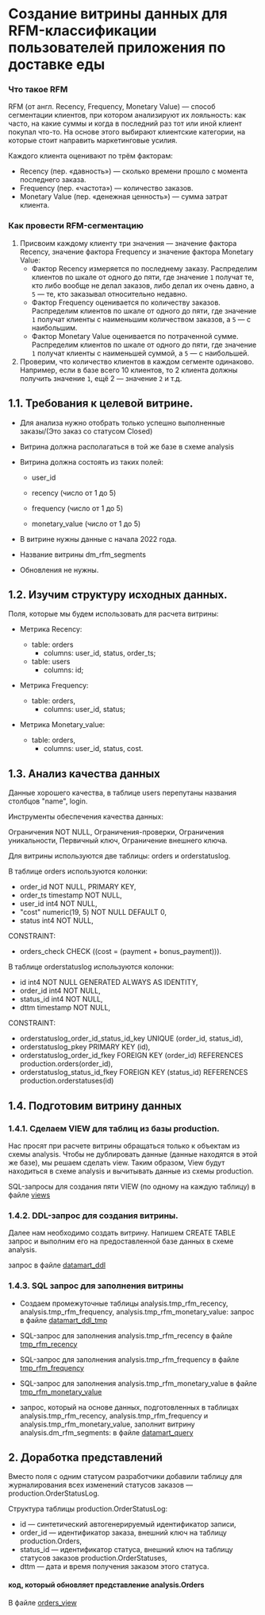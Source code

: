 # Создание витрины данных для RFM-классификации пользователей приложения по доставке еды

### Что такое RFM

RFM (от англ. Recency, Frequency, Monetary Value) — способ сегментации клиентов, при котором анализируют их лояльность: как часто, на какие суммы и когда в последний раз тот или иной клиент покупал что-то. На основе этого выбирают клиентские категории, на которые стоит направить маркетинговые усилия.

Каждого клиента оценивают по трём факторам:

- Recency (пер. «давность») — сколько времени прошло с момента последнего заказа.
- Frequency (пер. «частота») — количество заказов.
- Monetary Value (пер. «денежная ценность») — сумма затрат клиента.

### Как провести RFM-сегментацию

1. Присвоим каждому клиенту три значения — значение фактора Recency, значение фактора Frequency и значение фактора Monetary Value:
    - Фактор Recency измеряется по последнему заказу. Распределим клиентов по шкале от одного до пяти, где значение `1` получат те, кто либо вообще не делал заказов, либо делал их очень давно, а `5` — те, кто заказывал относительно недавно.
    - Фактор Frequency оценивается по количеству заказов. Распределим клиентов по шкале от одного до пяти, где значение `1` получат клиенты с наименьшим количеством заказов, а `5` — с наибольшим.
    - Фактор Monetary Value оценивается по потраченной сумме. Распределим клиентов по шкале от одного до пяти, где значение `1` получат клиенты с наименьшей суммой, а `5` — с наибольшей.
2. Проверим, что количество клиентов в каждом сегменте одинаково. Например, если в базе всего 10 клиентов, то 2 клиента должны получить значение `1`, ещё 2 — значение `2` и т.д. 


## 1.1. Требования к целевой витрине.

* Для анализа нужно отобрать только успешно выполненные заказы/(Это заказ со статусом Closed) 

* Витрина должна располагаться в той же базе в схеме analysis 

* Витрина должна состоять из таких полей: 

    * user_id 

    * recency (число от 1 до 5) 

    * frequency (число от 1 до 5) 

    * monetary_value (число от 1 до 5) 

* В витрине нужны данные с начала 2022 года. 

* Название витрины dm_rfm_segments 

* Обновления не нужны. 


## 1.2. Изучим структуру исходных данных. 

Поля, которые мы будем использовать для расчета витрины: 

- Метрика Recency:  

    - table: orders  
        - columns: user_id, status, order_ts;             
    - table: users  
        - columns: id;    

* Метрика Frequency: 
    * table: orders,  
        * columns: user_id, status; 

 
* Метрика Monetary_value: 
    * table: orders,  
        * columns: user_id, status, cost. 

## 1.3. Анализ качества данных 

Данные хорошего качества, в таблице users перепутаны названия столбцов "name", login. 

Инструменты обеспечения качества данных: 

Ограничения NOT NULL, Ограничения-проверки, Ограничения уникальности, Первичный ключ, Ограничение внешнего ключа. 

Для витрины используются две таблицы: orders и orderstatuslog.

В таблице orders используются колонки:
* order_id NOT NULL, PRIMARY KEY,
* order_ts timestamp NOT NULL,
* user_id int4 NOT NULL,
* "cost" numeric(19, 5) NOT NULL DEFAULT 0,
* status int4 NOT NULL,
	
CONSTRAINT:
* orders_check CHECK ((cost = (payment + bonus_payment))).
 
 В таблице orderstatuslog используются колонки:
* id int4 NOT NULL GENERATED ALWAYS AS IDENTITY,
* order_id int4 NOT NULL,
* status_id int4 NOT NULL,
* dttm timestamp NOT NULL,

CONSTRAINT:
* orderstatuslog_order_id_status_id_key UNIQUE (order_id, status_id),
* orderstatuslog_pkey PRIMARY KEY (id),
* orderstatuslog_order_id_fkey FOREIGN KEY (order_id) REFERENCES production.orders(order_id),
* orderstatuslog_status_id_fkey FOREIGN KEY (status_id) REFERENCES production.orderstatuses(id)


## 1.4. Подготовим витрину данных

### 1.4.1. Сделаем VIEW для таблиц из базы production.

Нас просят при расчете витрины обращаться только к объектам из схемы analysis. Чтобы не дублировать данные (данные находятся в этой же базе), мы решаем сделать view. Таким образом, View будут находиться в схеме analysis и вычитывать данные из схемы production. 

SQL-запросы для создания пяти VIEW (по одному на каждую таблицу) в файле [views](https://github.com/Asket-on/Data_engineer_projects/blob/main/de-1_data%20mart%20for%20RFM%20classification/views.sql)

### 1.4.2. DDL-запрос для создания витрины.

Далее нам необходимо создать витрину. Напишем CREATE TABLE запрос и выполним его на предоставленной базе данных в схеме analysis.

запрос в файле [datamart_ddl](https://github.com/Asket-on/Data_engineer_projects/blob/main/de-1_data%20mart%20for%20RFM%20classification/datamart_ddl.sql)

### 1.4.3. SQL запрос для заполнения витрины

* Создаем промежуточные таблицы analysis.tmp_rfm_recency, analysis.tmp_rfm_frequency, analysis.tmp_rfm_monetary_value: запрос в файле [datamart_ddl_tmp](https://github.com/Asket-on/Data_engineer_projects/blob/main/de-1_data%20mart%20for%20RFM%20classification/datamart_ddl_tmp.sql)

* SQL-запрос для заполнения  analysis.tmp_rfm_recency в файле [tmp_rfm_recency](https://github.com/Asket-on/Data_engineer_projects/blob/main/de-1_data%20mart%20for%20RFM%20classification/tmp_rfm_recency.sql)

* SQL-запрос для заполнения  analysis.tmp_rfm_frequency в файле [tmp_rfm_frequency](https://github.com/Asket-on/Data_engineer_projects/blob/main/de-1_data%20mart%20for%20RFM%20classification/tmp_rfm_frequency.sql)

* SQL-запрос для заполнения  analysis.tmp_rfm_monetary_value в файле [tmp_rfm_monetary_value](https://github.com/Asket-on/Data_engineer_projects/blob/main/de-1_data%20mart%20for%20RFM%20classification/tmp_rfm_monetary_value.sql)

* запрос, который на основе данных, подготовленных в таблицах analysis.tmp_rfm_recency, analysis.tmp_rfm_frequency и analysis.tmp_rfm_monetary_value, заполнит витрину analysis.dm_rfm_segments: в файле [datamart_query](https://github.com/Asket-on/Data_engineer_projects/blob/main/de-1_data%20mart%20for%20RFM%20classification/datamart_query.sql)

## 2. Доработка представлений

Вместо поля с одним статусом разработчики добавили таблицу для журналирования всех изменений статусов заказов — production.OrderStatusLog.

Структура таблицы production.OrderStatusLog:
* id — синтетический автогенерируемый идентификатор записи,
* order_id — идентификатор заказа, внешний ключ на таблицу production.Orders,
* status_id — идентификатор статуса, внешний ключ на таблицу статусов заказов production.OrderStatuses,
* dttm — дата и время получения заказом этого статуса.

#### код, который обновляет представление analysis.Orders

В файле [orders_view](https://github.com/Asket-on/Data_engineer_projects/blob/main/de-1_data%20mart%20for%20RFM%20classification/orders_view.sql)

